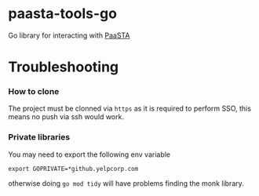 # paasta-tools-go
Go library for interacting with [PaaSTA](https://github.com/Yelp/paasta)

# Troubleshooting
### How to clone
The project must be clonned via `https` as it is required to perform SSO, this means no push via ssh would work.

### Private libraries
You may need to export the following env variable

    export GOPRIVATE=*github.yelpcorp.com

otherwise doing `go mod tidy` will have problems finding the monk library.
